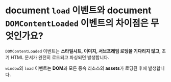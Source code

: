 # document `load` 이벤트와 document `DOMContentLoaded` 이벤트의 차이점은 무엇인가요? #

`DOMContentLoaded` 이벤트는 **스타일시트, 이미지, 서브프레임 로딩을 기다리지 않고**, 초기 HTML 문서가 완전히 로드되고 파싱되면 발생합니다.

`window`의 `load` 이벤트는 **DOM**과 모든 종속 리소스의 **assets**가 로딩된 후에 발생합니다.
